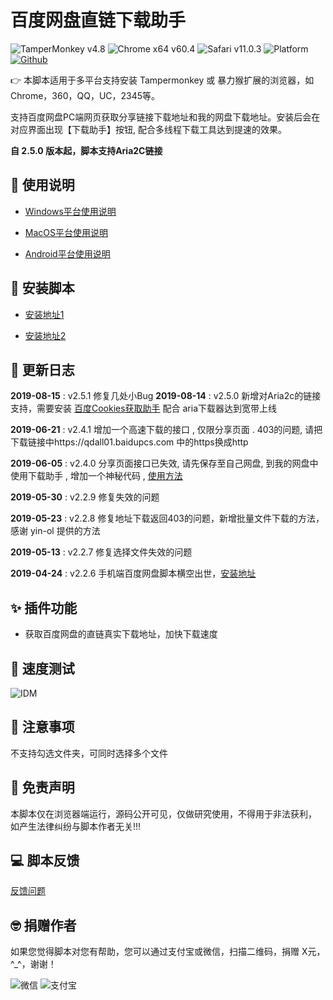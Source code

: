 # 百度网盘直链下载助手
![TamperMonkey v4.8](https://img.shields.io/badge/tamperMonkey-v4.8-brightgreen.svg) ![Chrome x64 v60.4](https://img.shields.io/badge/chrome%20x64-v76.0-brightgreen.svg) ![Safari v11.0.3](https://img.shields.io/badge/safari%20-v12.0-brightgreen.svg) ![Platform](https://img.shields.io/badge/platform-Windows%20%7C%20Mac%20%7C%20Android-blue.svg) [![Github](https://img.shields.io/badge/GitHub-8k+-yellow.svg?style=social&logo=github)](https://github.com/syhyz1990/baiduyun)


👉 本脚本适用于多平台支持安装 Tampermonkey 或 暴力猴扩展的浏览器，如Chrome，360，QQ，UC，2345等。

支持百度网盘PC端网页获取分享链接下载地址和我的网盘下载地址。安装后会在对应界面出现【下载助手】按钮, 配合多线程下载工具达到提速的效果。

**自 2.5.0 版本起，脚本支持Aria2C链接**

## 📖 使用说明

- [Windows平台使用说明](https://github.com/syhyz1990/baiduyun/wiki/Windows%E5%B9%B3%E5%8F%B0%E4%BD%BF%E7%94%A8%E8%AF%B4%E6%98%8E)

- [MacOS平台使用说明](https://github.com/syhyz1990/baiduyun/wiki/MacOS%E5%B9%B3%E5%8F%B0%E4%BD%BF%E7%94%A8%E8%AF%B4%E6%98%8E)

- [Android平台使用说明](https://github.com/syhyz1990/baiduyun/wiki/Android%E5%B9%B3%E5%8F%B0%E4%BD%BF%E7%94%A8%E8%AF%B4%E6%98%8E)

## 💽 安装脚本

- [安装地址1](https://greasyfork.org/zh-CN/scripts/39504)

- [安装地址2](https://openuserjs.org/scripts/syhyz1990/百度网盘直链下载助手)

## 🔔 更新日志
**2019-08-15** : v2.5.1 修复几处小Bug
**2019-08-14** : v2.5.0 新增对Aria2c的链接支持，需要安装 [百度Cookies获取助手](https://github.com/syhyz1990/baiduyun/wiki/%E7%99%BE%E5%BA%A6Cookies%E8%8E%B7%E5%8F%96%E5%8A%A9%E6%89%8B-%E4%B8%8B%E8%BD%BD%E5%9C%B0%E5%9D%80) 配合
aria下载器达到宽带上线

**2019-06-21** : v2.4.1 增加一个高速下载的接口 , 仅限分享页面 . 403的问题, 请把下载链接中https://qdall01.baidupcs.com 中的https换成http

**2019-06-05** : v2.4.0 分享页面接口已失效, 请先保存至自己网盘, 到我的网盘中使用下载助手 , 增加一个神秘代码 , [使用方法](https://github.com/syhyz1990/baiduyun/issues)

**2019-05-30** : v2.2.9 修复失效的问题

**2019-05-23** : v2.2.8 修复地址下载返回403的问题，新增批量文件下载的方法，感谢 yin-ol 提供的方法

**2019-05-13** : v2.2.7 修复选择文件失效的问题

**2019-04-24** : v2.2.6 手机端百度网盘脚本横空出世，[安装地址](https://greasyfork.org/zh-CN/scripts/382175)

## ✨ 插件功能
- 获取百度网盘的直链真实下载地址，加快下载速度

## 🚀 速度测试
![IDM](https://i.loli.net/2019/05/04/5ccc6d8156d75.gif)

## 👻 注意事项
不支持勾选文件夹，可同时选择多个文件

## 📜 免责声明 
本脚本仅在浏览器端运行，源码公开可见，仅做研究使用，不得用于非法获利， 如产生法律纠纷与脚本作者无关!!!

## 💻 脚本反馈
[反馈问题](https://github.com/syhyz1990/baiduyun/issues)

## 🤓 捐赠作者
如果您觉得脚本对您有帮助，您可以通过支付宝或微信，扫描二维码，捐赠 X元，^_^，谢谢！
 
![微信](https://i.loli.net/2019/05/04/5ccc6d088bc31.jpg) ![支付宝](https://i.loli.net/2019/05/04/5ccc6d08a22f7.jpg)
